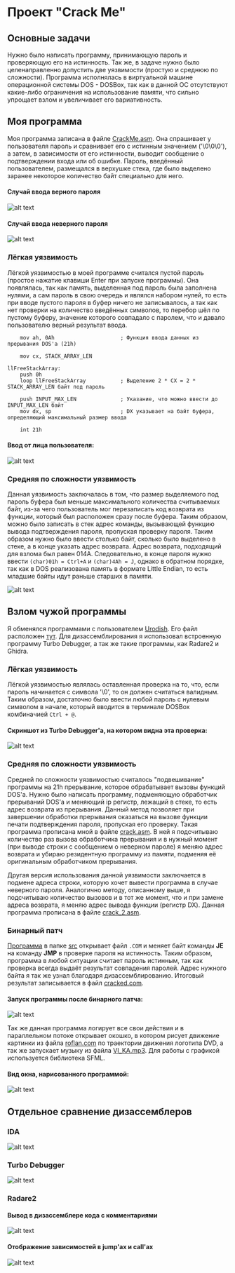 # Проект "Crack Me"

## Основные задачи

Нужно было написать программу, принимающую пароль и проверяющую его на истинность. Так же, в задаче нужно было целенаправленно допустить две уязвимости (простую и среднюю по сложности). Программа исполнялась в виртуальной машине операционной системы DOS - DOSBox, так как в данной ОС отсутствуют какие-либо ограничения на использование памяти, что сильно упрощает взлом и увеличивает его вариативность.

## Моя программа

Моя программа записана в файле [CrackMe.asm](CrackMe.asm). Она спрашивает у пользователя пароль и сравнивает его с истинным значением ('\0\0\0'), а затем, в зависимости от его истинности, выводит сообщение о подтверждении входа или об ошибке. Пароль, введённый пользователем, размещался в верхушке стека, где было выделено заранее некоторое количество байт специально для него.

#### Случай ввода верного пароля

![alt text](data/CorrectInput.png)

#### Случай ввода неверного пароля

![alt text](data/IncorrectInput.png)

### Лёгкая уязвимость

Лёгкой уязвимостью в моей программе считался пустой пароль (простое нажатие клавиши Enter при запуске программы). Она появлялась, так как память, выделенная под пароль была заполнена нулями, а сам пароль в свою очередь и являлся набором нулей, то есть при вводе пустого пароля в буфер ничего не записывалось, а так как нет проверки на количество введённых символов, то перебор шёл по пустому буферу, значение которого совпадало с паролем, что и давало пользователю верный результат ввода.

```
    mov ah, 0Ah                     ; Функция ввода данных из прерывания DOS'а (21h)

    mov cx, STACK_ARRAY_LEN

llFreeStackArray:
    push 0h
    loop llFreeStackArray           ; Выделение 2 * CX = 2 * STACK_ARRAY_LEN байт под пароль

    push INPUT_MAX_LEN              ; Указание, что можно ввести до INPUT_MAX_LEN байт
    mov dx, sp                      ; DX указывает на байт буфера, определяющий максимальный размер ввода

    int 21h

```

#### Ввод от лица пользователя:

![alt text](data/CorrectInput.png)

### Средняя по сложности уязвимость

Данная уязвимость заключалась в том, что размер выделяемого под пароль буфера был меньше максимального количества считываемых байт, из-за чего пользователь мог перезаписать код возврата из функции, который был расположен сразу после буфера. Таким образом, можно было записать в стек адрес команды, вызывающей функцию вывода подтверждения пароля, пропуская проверку пароля. Таким образом нужно было ввести столько байт, сколько было выделено в стеке, а в конце указать адрес возврата.
Адрес возврата, подходящий для взлома был равен 014A. Следовательно, в конце пароля нужно ввести `(char)01h = Ctrl+A` и `(char)4Ah = J`, однако в обратном порядке, так как в DOS реализована память в формате Little Endian, то есть младшие байты идут раньше старших в памяти.

![alt text](data/MyHardWeakness.png)

## Взлом чужой программы

Я обменялся программами с пользователем [Urodish](https://github.com/kzueirf12345). Его файл расположен [тут](VZLOM.COM). Для дизассемблирования я использовал встроенную программу Turbo Debugger, а так же такие программы, как Radare2 и Ghidra.

### Лёгкая уязвимость

Лёгкой уязвимостью являлась оставленная проверка на то, что, если пароль начинается с символа '\0', то он должен считаться валидным. Таким образом, достаточно было ввести любой пароль с нулевым символом в начале, который вводится в терминале DOSBox комбиначией `Ctrl + @`.

#### Скриншот из Turbo Debugger'а, на котором видна эта проверка:

![alt text](data/EasyWeakness.png)

### Средняя по сложности уязвимость

Средней по сложности уязвимостью считалось "подвешивание" программы на 21h прерывание, которое обрабатывает вызовы функций DOS'а. Нужно было написать программу, подменяющую обработчик прерываний DOS'а и меняющий ip регистр, лежащий в стеке, то есть адрес возврата из прерывания. Данный метод позволяет при завершении обработки прерывания оказаться на вызове функции печати подтверждения пароля, пропуская его проверку. Такая программа прописана мной в файле [crack.asm](crack.asm). В ней я подсчитываю количество раз вызова обработчика прерывания и в нужный момент (при выводе строки с сообщением о неверном пароле) я меняю адрес возврата и убираю резидентную программу из памяти, подменяя её оригинальным обработчиком прерывания.

Другая версия использования данной уязвимости заключается в подмене адреса строки, которую хочет вывести программа в случае неверного пароля. Аналогично методу, описанному выше, я подсчитываю количество вызовов и в тот же момент, что и при замене адреса возврата, я меняю адрес вывода функции (регистр DX). Данная программа прописана в файле [crack_2.asm](crack_2.asm).

### Бинарный патч

[Программа](src/main.cpp) в папке [src](src) открывает файл `.COM` и меняет байт команды **JE** на команду **JMP** в проверке пароля на истинность. Таким образом, программа в любой ситуации считает пароль истинным, так как проверка всегда выдаёт результат совпадения паролей. Адрес нужного байта я так же узнал благодаря дизассемблированию. Итоговый результат записывается в файл [cracked.com](cracked.com).

#### Запуск программы после бинарного патча:

![alt text](data/CorrectOut.png)

Так же данная программа логирует все свои действия и в параллельном потоке открывает окошко, в котором рисует движение картинки из файла [roflan.com](data/roflan.png) по траектории движения логотипа DVD, а так же запускает музыку из файла [VI_KA.mp3](data/VI_KA.mp3). Для работы с графикой используется библиотека SFML.

#### Вид окна, нарисованного программой:

![alt text](data/RoflanScreenshot.png)

## Отдельное сравнение дизассемблеров

### IDA

![alt text](data/IDA.png)

### Turbo Debugger

![alt text](data/TurboDebugger.png)

### Radare2

#### Вывод в дизассемблере кода с комментариями

![alt text](data/Radare2Comments.png)

#### Отображение зависимостей в **jump**'ах и **call**'ах

![alt text](data/Radare2JMP.png)
